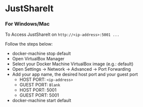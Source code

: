 # JustShareIt

### For Windows/Mac

To Access JustShareIt on ```http://<ip-address>:5001 ...```

Follow the steps below:

- docker-machine stop default
- Open VirtualBox Manager
- Select your Docker Machine VirtualBox image (e.g.: default)
- Open Settings -> Network -> Advanced -> Port Forwarding
- Add your app name, the desired host port and your guest port
    - HOST PORT: ```<ip-address>```
    - GUEST PORT: ```Blank```
    - HOST PORT: 5001
    - GUEST PORT: 5001
- docker-machine start default